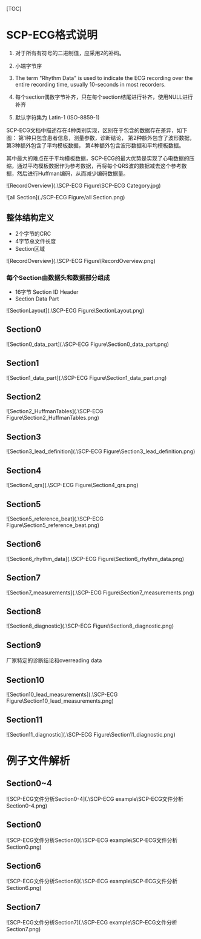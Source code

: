 [TOC]

# SCP-ECG格式说明

1. 对于所有有符号的二进制值，应采用2的补码。

2. 小端字节序

3. The term "Rhythm Data" is used to indicate the ECG recording over the entire recording time, usually 10-seconds in most recorders.

4. 每个section偶数字节补齐，只在每个section结尾进行补齐，使用NULL进行补齐

5. 默认字符集为 Latin-1 (ISO-8859-1) 

SCP-ECG文档中描述存在4种类别实现，区别在于包含的数据存在差异，如下图：
第1种只包含患者信息，测量参数，诊断结论，
第2种额外包含了波形数据，
第3种额外包含了平均模板数据，
第4种额外包含波形数据和平均模板数据。

其中最大的难点在于平均模板数据，SCP-ECG的最大优势是实现了心电数据的压缩，通过平均模板数据作为参考数据，再将每个QRS波的数据减去这个参考数据，然后进行Huffman编码，从而减少编码数据量。

![RecordOverview](.\SCP-ECG Figure\SCP-ECG Category.jpg)

![all Section](./SCP-ECG Figure/all Section.png)

## 整体结构定义

- 2个字节的CRC
- 4字节总文件长度
- Section区域

![RecordOverview](.\SCP-ECG Figure\RecordOverview.png)

### 每个Section由数据头和数据部分组成

- 16字节 Section ID Header
- Section Data Part

![SectionLayout](.\SCP-ECG Figure\SectionLayout.png)

## Section0

![Section0_data_part](.\SCP-ECG Figure\Section0_data_part.png)

## Section1

![Section1_data_part](.\SCP-ECG Figure\Section1_data_part.png)

## Section2

![Section2_HuffmanTables](.\SCP-ECG Figure\Section2_HuffmanTables.png)

## Section3

![Section3_lead_definition](.\SCP-ECG Figure\Section3_lead_definition.png)
## Section4

![Section4_qrs](.\SCP-ECG Figure\Section4_qrs.png)
## Section5

![Section5_reference_beat](.\SCP-ECG Figure\Section5_reference_beat.png)
## Section6

![Section6_rhythm_data](.\SCP-ECG Figure\Section6_rhythm_data.png)

## Section7

![Section7_measurements](.\SCP-ECG Figure\Section7_measurements.png)
## Section8

![Section8_diagnostic](.\SCP-ECG Figure\Section8_diagnostic.png)
## Section9
厂家特定的诊断结论和overreading data

## Section10

![Section10_lead_measurements](.\SCP-ECG Figure\Section10_lead_measurements.png)

## Section11

![Section11_diagnostic](.\SCP-ECG Figure\Section11_diagnostic.png)

# 例子文件解析

## Section0~4

![SCP-ECG文件分析Section0-4](.\SCP-ECG example\SCP-ECG文件分析Section0-4.png)

## Section0

![SCP-ECG文件分析Section0](.\SCP-ECG example\SCP-ECG文件分析Section0.png)

## Section6

![SCP-ECG文件分析Section6](.\SCP-ECG example\SCP-ECG文件分析Section6.png)

## Section7

![SCP-ECG文件分析Section7](.\SCP-ECG example\SCP-ECG文件分析Section7.png)